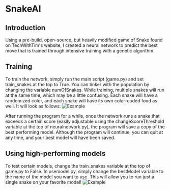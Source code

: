 # SnakeAI
## Introduction
Using a pre-build, open-source, but heavily modified game of Snake found on TechWithTim's website, I created a neural network to predict the best move that is trained through intensive training with a genetic algorithm.
## Training
To train the network, simply run the main script (game.py) and set train_snakes at the top to True. You can tinker with the population by changing the variable numOfSnakes.
While training, multiple snakes will run at the same time, which may be a little confusing. Each snake will have a randomized color, and each snake will have its own color-coded food as well. It will look as follows:
 ![Example](https://im7.ezgif.com/tmp/ezgif-7-c80d6908d33b.gif)
 
 After running the program for a while, once the network runs a snake that exceeds a certain score (easily adjustable using the changeScoreThreshold variable at the top of neuralnetwork.py), the program will save a copy of the best performing model. Although the program will continue, you can quit at any time, and your best model will have been saved. 
## Using high-performing models
 To test certain models, change the train_snakes variable at the top of game.py to False. In usemodel.py, simply change the bestModel variable to the name of the model you want to use. This will allow you to run just a single snake on your favorite model!
  ![Example](https://im7.ezgif.com/tmp/ezgif-7-484d462b6531.gif)
